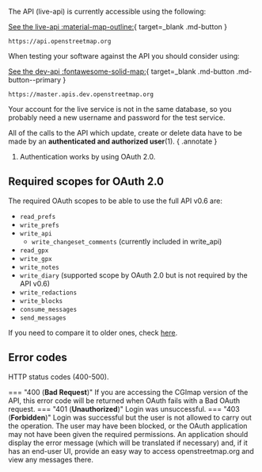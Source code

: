 The API (live-api) is currently accessible using the following:

[See the live-api :material-map-outline:](https://api.openstreetmap.org){ target=_blank .md-button }

```
https://api.openstreetmap.org
```

When testing your software against the API you should consider using:

[See the dev-api :fontawesome-solid-map:](https://master.apis.dev.openstreetmap.org/){ target=_blank .md-button .md-button--primary }

```
https://master.apis.dev.openstreetmap.org
```

Your account for the live service is not in the same database, so you probably need a new username and password for the test service.

All of the calls to the API which update, create or delete data have to be made by an **authenticated and authorized user**(1).
{ .annotate }

1. Authentication works by using OAuth 2.0.

## Required scopes for OAuth 2.0

The required OAuth scopes to be able to use the full API v0.6 are:

- ```read_prefs```
- ```write_prefs```
- ```write_api```
    - ```write_changeset_comments``` (currently included in write_api)
- ```read_gpx```
- ```write_gpx```
- ```write_notes```
- ```write_diary``` (supported scope by OAuth 2.0 but is not required by the API v0.6)
- ```write_redactions```
- ```write_blocks```
- ```consume_messages```
- ```send_messages```

If you need to compare it to older ones, check [here](../endpoints_(API_calls)/get_api_permissions.md#additional-information).

## Error codes

HTTP status codes (400-500).

=== "400 (**Bad Request**)"
    If you are accessing the CGImap version of the API, this error code will be returned when OAuth fails with a Bad OAuth request.
=== "401 (**Unauthorized**)"
    Login was unsuccessful.
=== "403 (**Forbidden**)"
    Login was successful but the user is not allowed to carry out the operation. The user may have been blocked, or the OAuth application may not have been given the required permissions. An application should display the error message (which will be translated if necessary) and, if it has an end-user UI, provide an easy way to access openstreetmap.org and view any messages there.